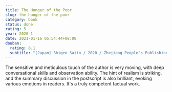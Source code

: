 ```yaml
---
title: The Hunger of the Poor
slug: the-hunger-of-the-poor
category: book
status: done
rating: 5
year: 2020-1
date: 2021-01-16 05:54:44+08:00
douban:
  rating: 8.1
  subtitle: "[Japan] Shigeo Saito / 2020 / Zhejiang People's Publishing House"
---
```


The sensitive and meticulous touch of the author is very moving, with deep conversational skills and observation ability. The hint of realism is striking, and the summary discussion in the postscript is also brilliant, evoking various emotions in readers. It's a truly competent factual work.
